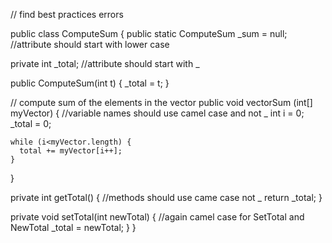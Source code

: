 // find best practices errors

public class ComputeSum {
  public static ComputeSum _sum = null; //attribute should start with lower case
  
  private int _total; //attribute should start with _

  public ComputeSum(int t) {
    _total = t;
  }

  // compute sum of the elements in the vector
  public void vectorSum (int[] myVector) { //variable names should use camel case and not _
    int i = 0;
    _total = 0;

    while (i<myVector.length) {
      total += myVector[i++];
    }       
  }

  private int getTotal() { //methods should use came case not _
    return _total;
  }

  private void setTotal(int newTotal) { //again camel case for SetTotal and NewTotal
    _total = newTotal;
  }
}